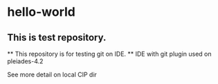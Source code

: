# hello-world
## This is test repository.
** This repository is for testing git on IDE.
** IDE with git plugin used on pleiades-4.2

See more detail on local CIP dir

